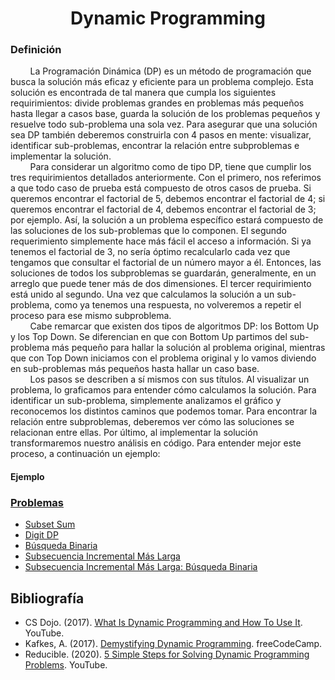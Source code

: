 <div align="center">

# Dynamic Programming  

 <div align="left">
 
 ### Definición  

&nbsp;&nbsp;&nbsp;&nbsp;&nbsp;&nbsp;&nbsp;&nbsp;La Programación Dinámica (DP) es un método de programación que busca la solución más eficaz y eficiente para un problema complejo. Esta solución es encontrada de tal manera que cumpla los siguientes requirimientos: divide problemas grandes en problemas más pequeños hasta llegar a casos base, guarda la solución de los problemas pequeños y resuelve todo sub-problema una sola vez. Para asegurar que una solución sea DP también deberemos construirla con 4 pasos en mente: visualizar, identificar sub-problemas, encontrar la relación entre subproblemas e implementar la solución.  
&nbsp;&nbsp;&nbsp;&nbsp;&nbsp;&nbsp;&nbsp;&nbsp;Para considerar un algoritmo como de tipo DP, tiene que cumplir los tres requirimientos detallados anteriormente. Con el primero, nos referimos a que todo caso de prueba está compuesto de otros casos de prueba. Si queremos encontrar el factorial de 5, debemos encontrar el factorial de 4; si queremos encontrar el factorial de 4, debemos encontrar el factorial de 3; por ejemplo. Así, la solución a un problema específico estará compuesto de las soluciones de los sub-problemas que lo componen. El segundo requerimiento simplemente hace más fácil el acceso a información. Si ya tenemos el factorial de 3, no sería óptimo recalcularlo cada vez que tengamos que consultar el factorial de un número mayor a él. Entonces, las soluciones de todos los subproblemas se guardarán, generalmente, en un arreglo que puede tener más de dos dimensiones. El tercer requirimiento está unido al segundo. Una vez que calculamos la solución a un sub-problema, como ya tenemos una respuesta, no volveremos a repetir el proceso para ese mismo subproblema.  
&nbsp;&nbsp;&nbsp;&nbsp;&nbsp;&nbsp;&nbsp;&nbsp;Cabe remarcar que existen dos tipos de algoritmos DP: los Bottom Up y los Top Down. Se diferencian en que con Bottom Up partimos del sub-problema más pequeño para hallar la solución al problema original, mientras que con Top Down iniciamos con el problema original y lo vamos diviendo en sub-problemas más pequeños hasta hallar un caso base.  
&nbsp;&nbsp;&nbsp;&nbsp;&nbsp;&nbsp;&nbsp;&nbsp;Los pasos se describen a sí mismos con sus títulos. Al visualizar un problema, lo graficamos para entender cómo calculamos la solución. Para identificar un sub-problema, simplemente analizamos el gráfico y reconocemos los distintos caminos que podemos tomar. Para encontrar la relación entre subproblemas, deberemos ver cómo las soluciones se relacionan entre ellas. Por último, al implementar la solución transformaremos nuestro análisis en código. Para entender mejor este proceso, a continuación un ejemplo:  

 #### Ejemplo  

  
  ### [Problemas](https://github.com/marinovivianUPB/Algoritmica/blob/main/Dynamic%20Programming/Problemas)
  * [Subset Sum](https://github.com/marinovivianUPB/Algoritmica/blob/main/Dynamic%20Programming/Problemas/Subset%20Sum/main.cpp)   
  * [Digit DP](https://github.com/marinovivianUPB/Algoritmica/blob/main/Dynamic%20Programming/Problemas/digitDP.cpp)  
  * [Búsqueda Binaria](https://github.com/marinovivianUPB/Algoritmica/edit/main/Dynamic%20Programming/Busqueda%20Binaria)  
  * [Subsecuencia Incremental Más Larga](https://github.com/marinovivianUPB/Algoritmica/blob/main/Dynamic%20Programming/Busqueda%20Binaria/Problemas/LIS/Con%20Subsecuencia/lis.cpp)  
  * [Subsecuencia Incremental Más Larga: Búsqueda Binaria](https://github.com/marinovivianUPB/Algoritmica/blob/main/Dynamic%20Programming/Busqueda%20Binaria/Problemas/LIS/Sin%20Subsecuencia/lis.cpp)  
  
  ## Bibliografía  
  * CS Dojo. (2017). [What Is Dynamic Programming and How To Use It](https://www.youtube.com/watch?v=vYquumk4nWw). YouTube.  
  * Kafkes, A. (2017). [Demystifying Dynamic Programming](https://www.freecodecamp.org/news/demystifying-dynamic-programming-3efafb8d4296/#:~:text=Dynamic%20Programming%20Defined,example%20of%20a%20sub%2Dproblem.). freeCodeCamp.  
  * Reducible. (2020). [5 Simple Steps for Solving Dynamic Programming Problems](https://www.youtube.com/watch?v=aPQY__2H3tE). YouTube.  
